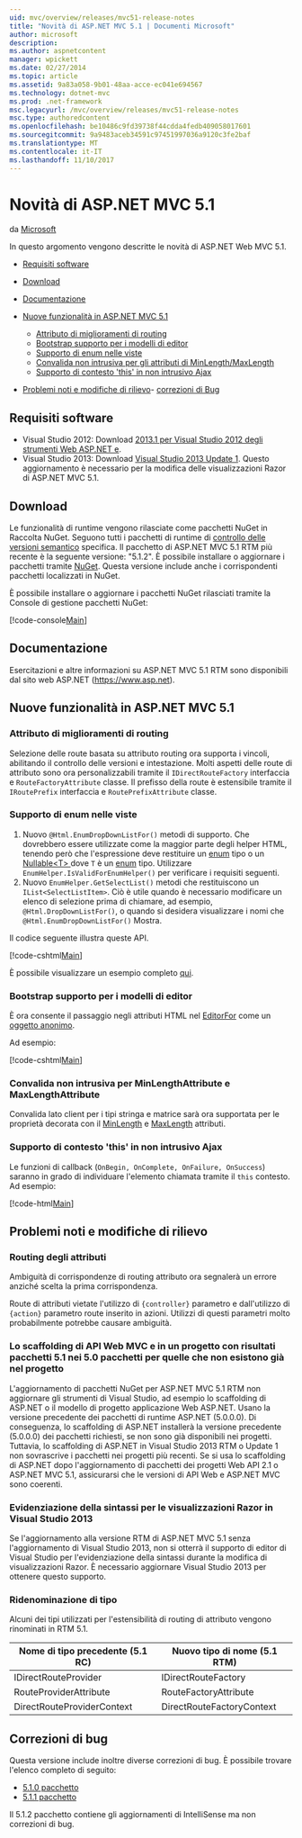 ```yaml
---
uid: mvc/overview/releases/mvc51-release-notes
title: "Novità di ASP.NET MVC 5.1 | Documenti Microsoft"
author: microsoft
description: 
ms.author: aspnetcontent
manager: wpickett
ms.date: 02/27/2014
ms.topic: article
ms.assetid: 9a83a058-9b01-48aa-acce-ec041e694567
ms.technology: dotnet-mvc
ms.prod: .net-framework
msc.legacyurl: /mvc/overview/releases/mvc51-release-notes
msc.type: authoredcontent
ms.openlocfilehash: be10486c9fd39738f44cdda4fedb409058017601
ms.sourcegitcommit: 9a9483aceb34591c97451997036a9120c3fe2baf
ms.translationtype: MT
ms.contentlocale: it-IT
ms.lasthandoff: 11/10/2017
---
```

<a name="whats-new-in-aspnet-mvc-51"></a>Novità di ASP.NET MVC 5.1
====================
da [Microsoft](https://github.com/microsoft)

In questo argomento vengono descritte le novità di ASP.NET Web MVC 5.1.

- [Requisiti software](#SoftwareRequirements)
- [Download](#download)
- [Documentazione](#documentation)
- [Nuove funzionalità in ASP.NET MVC 5.1](#new-features)

    - [Attributo di miglioramenti di routing](#AttributeRouting)
    - [Bootstrap supporto per i modelli di editor](#Bootstrap)
    - [Supporto di enum nelle viste](#Enum)
    - [Convalida non intrusiva per gli attributi di MinLength/MaxLength](#Unobtrusive)
    - [Supporto di contesto 'this' in non intrusivo Ajax](#thisContext)
- [Problemi noti e modifiche di rilievo](#KnownBreakingChanges)- [correzioni di Bug](#bug-fixes)

<a id="SoftwareRequirements"></a>
## <a name="software-requirements"></a>Requisiti software

- Visual Studio 2012: Download [2013.1 per Visual Studio 2012 degli strumenti Web ASP.NET e](https://go.microsoft.com/fwlink/?LinkId=390062).
- Visual Studio 2013: Download [Visual Studio 2013 Update 1](https://go.microsoft.com/fwlink/?LinkId=390064). Questo aggiornamento è necessario per la modifica delle visualizzazioni Razor di ASP.NET MVC 5.1.

<a id="download"></a>
## <a name="download"></a>Download

Le funzionalità di runtime vengono rilasciate come pacchetti NuGet in Raccolta NuGet. Seguono tutti i pacchetti di runtime di [controllo delle versioni semantico](http://semver.org/) specifica. Il pacchetto di ASP.NET MVC 5.1 RTM più recente è la seguente versione: "5.1.2". È possibile installare o aggiornare i pacchetti tramite [NuGet](http://www.nuget.org/packages/Microsoft.AspNet.Mvc/). Questa versione include anche i corrispondenti pacchetti localizzati in NuGet.

È possibile installare o aggiornare i pacchetti NuGet rilasciati tramite la Console di gestione pacchetti NuGet:

[!code-console[Main](mvc51-release-notes/samples/sample1.cmd)]

<a id="documentation"></a>
## <a name="documentation"></a>Documentazione

Esercitazioni e altre informazioni su ASP.NET MVC 5.1 RTM sono disponibili dal sito web ASP.NET (https://www.asp.net). 

<a id="new-features"></a>
## <a name="new-features-in-aspnet-mvc-51"></a>Nuove funzionalità in ASP.NET MVC 5.1

<a id="AttributeRouting"></a>

### <a name="attribute-routing-improvements"></a>Attributo di miglioramenti di routing

 Selezione delle route basata su attributo routing ora supporta i vincoli, abilitando il controllo delle versioni e intestazione. Molti aspetti delle route di attributo sono ora personalizzabili tramite il `IDirectRouteFactory` interfaccia e `RouteFactoryAttribute` classe. Il prefisso della route è estensibile tramite il `IRoutePrefix` interfaccia e `RoutePrefixAttribute` classe. 

<a id="Enum"></a>

### <a name="enum-support-in-views"></a>Supporto di enum nelle viste

1. Nuovo `@Html.EnumDropDownListFor()` metodi di supporto. Che dovrebbero essere utilizzate come la maggior parte degli helper HTML, tenendo però che l'espressione deve restituire un [enum](https://msdn.microsoft.com/en-us/library/cc138362.aspx) tipo o un [Nullable&lt;T&gt; ](https://msdn.microsoft.com/en-us/library/2cf62fcy.aspx) dove `T` è un [enum](https://msdn.microsoft.com/en-us/library/cc138362.aspx) tipo. Utilizzare `EnumHelper.IsValidForEnumHelper()` per verificare i requisiti seguenti.
2. Nuovo `EnumHelper.GetSelectList()` metodi che restituiscono un `IList<SelectListItem>`. Ciò è utile quando è necessario modificare un elenco di selezione prima di chiamare, ad esempio, `@Html.DropDownListFor()`, o quando si desidera visualizzare i nomi che `@Html.EnumDropDownListFor()` Mostra.

Il codice seguente illustra queste API.

[!code-cshtml[Main](mvc51-release-notes/samples/sample2.cshtml)]

È possibile visualizzare un esempio completo [qui](https://aspnet.codeplex.com/SourceControl/latest#Samples/MVC/EnumSample/).

<a id="Bootstrap"></a>

### <a name="bootstrap-support-for-editor-templates"></a>Bootstrap supporto per i modelli di editor

È ora consente il passaggio negli attributi HTML nel [EditorFor](https://msdn.microsoft.com/en-us/library/system.web.mvc.html.editorextensions.editorfor(v=vs.100).aspx) come un [oggetto anonimo](https://msdn.microsoft.com/en-us/library/bb397696.aspx).

Ad esempio:

[!code-cshtml[Main](mvc51-release-notes/samples/sample3.cshtml)]

<a id="Unobtrusive"></a>

### <a name="unobtrusive-validation-for-minlengthattribute-and-maxlengthattribute"></a>Convalida non intrusiva per MinLengthAttribute e MaxLengthAttribute

Convalida lato client per i tipi stringa e matrice sarà ora supportata per le proprietà decorata con il [MinLength](https://msdn.microsoft.com/en-us/library/system.componentmodel.dataannotations.minlengthattribute(v=vs.110).aspx) e [MaxLength](https://msdn.microsoft.com/en-us/library/system.componentmodel.dataannotations.maxlengthattribute(v=vs.110).aspx) attributi.

<a id="thisContext"></a>

### <a name="supporting-the-this-context-in-unobtrusive-ajax"></a>Supporto di contesto 'this' in non intrusivo Ajax

Le funzioni di callback (`OnBegin, OnComplete, OnFailure, OnSuccess`) saranno in grado di individuare l'elemento chiamata tramite il `this` contesto. Ad esempio:

[!code-html[Main](mvc51-release-notes/samples/sample4.html)]

<a id="KnownBreakingChanges"></a>

## <a name="known-issues-and-breaking-changes"></a>Problemi noti e modifiche di rilievo

### <a name="attribute-routing"></a>Routing degli attributi

Ambiguità di corrispondenze di routing attributo ora segnalerà un errore anziché scelta la prima corrispondenza.

Route di attributi vietate l'utilizzo di `{controller}` parametro e dall'utilizzo di `{action}` parametro route inserito in azioni. Utilizzi di questi parametri molto probabilmente potrebbe causare ambiguità. 

### <a name="scaffolding-mvcweb-api-into-a-project-with-51-packages-results-in-50-packages-for-ones-that-dont-already-exist-in-the-project"></a>Lo scaffolding di API Web MVC e in un progetto con risultati pacchetti 5.1 nei 5.0 pacchetti per quelle che non esistono già nel progetto

L'aggiornamento di pacchetti NuGet per ASP.NET MVC 5.1 RTM non aggiornare gli strumenti di Visual Studio, ad esempio lo scaffolding di ASP.NET o il modello di progetto applicazione Web ASP.NET. Usano la versione precedente dei pacchetti di runtime ASP.NET (5.0.0.0). Di conseguenza, lo scaffolding di ASP.NET installerà la versione precedente (5.0.0.0) dei pacchetti richiesti, se non sono già disponibili nei progetti. Tuttavia, lo scaffolding di ASP.NET in Visual Studio 2013 RTM o Update 1 non sovrascrive i pacchetti nei progetti più recenti. Se si usa lo scaffolding di ASP.NET dopo l'aggiornamento di pacchetti dei progetti Web API 2.1 o ASP.NET MVC 5.1, assicurarsi che le versioni di API Web e ASP.NET MVC sono coerenti. 

### <a name="syntax-highlighting-for-razor-views-in-visual-studio-2013"></a>Evidenziazione della sintassi per le visualizzazioni Razor in Visual Studio 2013

Se l'aggiornamento alla versione RTM di ASP.NET MVC 5.1 senza l'aggiornamento di Visual Studio 2013, non si otterrà il supporto di editor di Visual Studio per l'evidenziazione della sintassi durante la modifica di visualizzazioni Razor. È necessario aggiornare Visual Studio 2013 per ottenere questo supporto. 

### <a name="type-renames"></a>Ridenominazione di tipo

Alcuni dei tipi utilizzati per l'estensibilità di routing di attributo vengono rinominati in RTM 5.1.

| **Nome di tipo precedente (5.1 RC)** | **Nuovo tipo di nome (5.1 RTM)** |
| --- | --- |
| IDirectRouteProvider | IDirectRouteFactory |
| RouteProviderAttribute | RouteFactoryAttribute |
| DirectRouteProviderContext | DirectRouteFactoryContext |

<a id="bug-fixes"></a>
## <a name="bug-fixes"></a>Correzioni di bug

Questa versione include inoltre diverse correzioni di bug. È possibile trovare l'elenco completo di seguito:

- [5.1.0 pacchetto](https://aspnetwebstack.codeplex.com/workitem/list/advanced?keyword=&amp;status=Closed&amp;type=All&amp;priority=All&amp;release=v5.1%20Preview|v5.1%20RTM&amp;assignedTo=All&amp;component=MVC&amp;sortField=AssignedTo&amp;sortDirection=Ascending&amp;page=0&amp;reasonClosed=Fixed)
- [5.1.1 pacchetto](https://aspnetwebstack.codeplex.com/workitem/list/advanced?keyword=&amp;status=All&amp;type=All&amp;priority=All&amp;release=v5.1.1%20RTM&amp;assignedTo=All&amp;component=MVC&amp;sortField=AssignedTo&amp;sortDirection=Ascending&amp;page=0&amp;reasonClosed=Fixed)

Il 5.1.2 pacchetto contiene gli aggiornamenti di IntelliSense ma non correzioni di bug.
